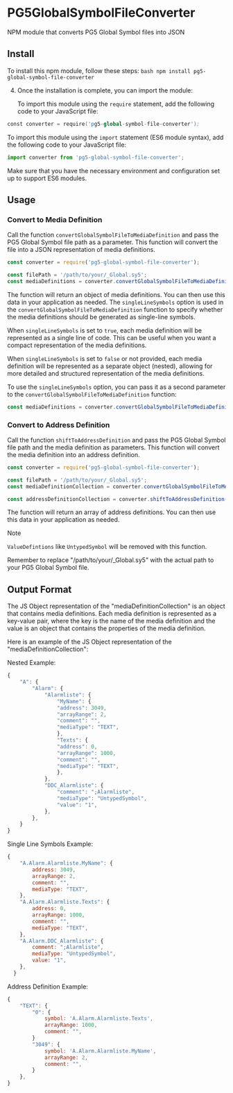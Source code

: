 # PG5GlobalSymbolFileConverter
NPM module that converts PG5 Global Symbol files into JSON

## Install
To install this npm module, follow these steps:
	```bash
	npm install pg5-global-symbol-file-converter
	```

4. Once the installation is complete, you can import the module:

	To import this module using the `require` statement, add the following code to your JavaScript file:

```s
const converter = require('pg5-global-symbol-file-converter');
```

To import this module using the `import` statement (ES6 module syntax), add the following code to your JavaScript file:

```js
import converter from 'pg5-global-symbol-file-converter';
```

Make sure that you have the necessary environment and configuration set up to support ES6 modules.

## Usage
### Convert to Media Definition

Call the function `convertGlobalSymbolFileToMediaDefinition` and pass the PG5 Global Symbol file path as a parameter. This function will convert the file into a JSON representation of media definitions.

```js
const converter = require('pg5-global-symbol-file-converter');

const filePath = '/path/to/your/_Global.sy5';
const mediaDefinitions = converter.convertGlobalSymbolFileToMediaDefinition({filePath});
```

The function will return an object of media definitions. You can then use this data in your application as needed.
The `singleLineSymbols` option is used in the `convertGlobalSymbolFileToMediaDefinition` function to specify whether the media definitions should be generated as single-line symbols. 

When `singleLineSymbols` is set to `true`, each media definition will be represented as a single line of code. This can be useful when you want a compact representation of the media definitions.

When `singleLineSymbols` is set to `false` or not provided, each media definition will be represented as a separate object (nested), allowing for more detailed and structured representation of the media definitions.

To use the `singleLineSymbols` option, you can pass it as a second parameter to the `convertGlobalSymbolFileToMediaDefinition` function:

```js
const mediaDefinitions = converter.convertGlobalSymbolFileToMediaDefinition({filePath, singleLineSymbols: true});
```


### Convert to Address Definition
Call the function `shiftToAddressDefinition` and pass the PG5 Global Symbol file path and the media definition as parameters. This function will convert the media definition into an address definition.

```js
const converter = require('pg5-global-symbol-file-converter');

const filePath = '/path/to/your/_Global.sy5';
const mediaDefinitionCollection = converter.convertGlobalSymbolFileToMediaDefinition({filePath});

const addressDefinitionCollection = converter.shiftToAddressDefinition({mediaDefinitionCollection});
```

The function will return an array of address definitions. You can then use this data in your application as needed.
> [!NOTE]
> `ValueDefintions` like `UntypedSymbol` will be removed with this function.

Remember to replace "/path/to/your/_Global.sy5" with the actual path to your PG5 Global Symbol file.

## Output Format
The JS Object representation of the "mediaDefinitionCollection" is an object that contains media definitions. Each media definition is represented as a key-value pair, where the key is the name of the media definition and the value is an object that contains the properties of the media definition.

Here is an example of the JS Object representation of the "mediaDefinitionCollection":

Nested Example:
```js
{
	"A": {
		"Alarm": {
			"Alarmliste": {
				"MyName": {
				"address": 3049,
				"arrayRange": 2,
				"comment": "",
				"mediaType": "TEXT",
				},
				"Texts": {
				"address": 0,
				"arrayRange": 1000,
				"comment": "",
				"mediaType": "TEXT",
				},
			},
			"DDC_Alarmliste": {
				"comment": ";Alarmliste",
				"mediaType": "UntypedSymbol",
				"value": "1",
			},
		},
	}
}
```

Single Line Symbols Example:
```js
{
	"A.Alarm.Alarmliste.MyName": {
		address: 3049,
		arrayRange: 2,
		comment: "",
		mediaType: "TEXT",
	},
	"A.Alarm.Alarmliste.Texts": {
		address: 0,
		arrayRange: 1000,
		comment: "",
		mediaType: "TEXT",
	},
	"A.Alarm.DDC_Alarmliste": {
		comment: ";Alarmliste",
		mediaType: "UntypedSymbol",
		value: "1",
	},
  }
```

Address Definition Example:
```js
{
	"TEXT": {
		"0": {
			symbol: 'A.Alarm.Alarmliste.Texts',
			arrayRange: 1000,
			comment: "",
		}
		"3049": {
			symbol: 'A.Alarm.Alarmliste.MyName',
			arrayRange: 2,
			comment: "",
		}
	},
}
```

